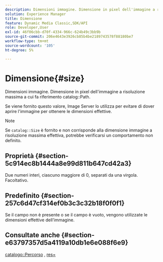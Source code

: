 ```yaml
---
description: Dimensioni immagine. Dimensione in pixel dell'immagine a risoluzione massima a cui fa riferimento il percorso del catalogo.
solution: Experience Manager
title: Dimensione
feature: Dynamic Media Classic,SDK/API
role: Developer,User
exl-id: 46f06cbb-d70f-4334-966c-624b49c3bb9b
source-git-commit: 206e4643e3926cb85b4be2189743578f88180be7
workflow-type: tm+mt
source-wordcount: '105'
ht-degree: 5%

---
```


# Dimensione{#size}

Dimensioni immagine. Dimensione in pixel dell&#39;immagine a risoluzione massima a cui fa riferimento catalog::Path.

Se viene fornito questo valore, Image Server lo utilizza per evitare di dover aprire l&#39;immagine per ottenere le dimensioni effettive.

>[!NOTE]
>
>Se `catalog::Size` è fornito e non corrisponde alla dimensione immagine a risoluzione massima effettiva, potrebbe verificarsi un comportamento non definito.

## Proprietà {#section-5c914ec8b1444a8e99d811b647cd42a3}

Due numeri interi, ciascuno maggiore di 0, separati da una virgola. Facoltativo.

## Predefinito {#section-257c6d47cf314ef0b3c3c32b18f0f0f1}

Se il campo non è presente o se il campo è vuoto, vengono utilizzate le dimensioni effettive dell’immagine.

## Consultate anche {#section-e63797357d5a4119a10db1e6e088f6e9}

[catalogo::Percorso](../../../../../../is-api/image-catalog/image-serving-api-ref/c-image-catalog-reference/c-image-svg-data-reference/c-image-data-reference/r-path-cat.md#reference-306afcaff172440ca81b85da8d78213c) , [res=](/help/aem-is-ir-api/is-api/http-ref/image-serving-api-ref/c-http-protocol-reference/c-command-reference/r-res.md)
